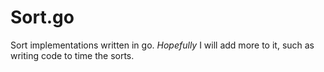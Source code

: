 Sort.go
=======

Sort implementations written in go.
*Hopefully* I will add more to it, such as writing code to time the sorts.
